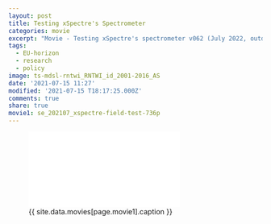 ```yaml
---
layout: post
title: Testing xSpectre's Spectrometer
categories: movie
excerpt: "Movie - Testing xSpectre's spectrometer v062 (July 2022, outdated)."
tags:
  - EU-horizon
  - research
  - policy
image: ts-mdsl-rntwi_RNTWI_id_2001-2016_AS
date: '2021-07-15 11:27'
modified: '2021-07-15 T18:17:25.000Z'
comments: true
share: true
movie1: se_202107_xspectre-field-test-736p
---
```


<figure>
<iframe src="{{ site.commonurl }}/movies/{{ site.data.movies[page.movie1].file }}" width="{{ site.data.movies[page.movie1].width }}" height="{{ site.data.movies[page.movie1].height }}" frameborder="0">
</iframe>
<figcaption> {{ site.data.movies[page.movie1].caption }} </figcaption>
</figure>
